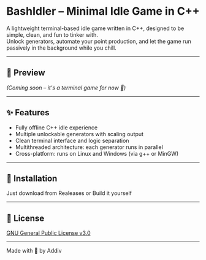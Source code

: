 # BashIdler – Minimal Idle Game in C++

A lightweight terminal-based idle game written in C++, designed to be simple, clean, and fun to tinker with.  
Unlock generators, automate your point production, and let the game run passively in the background while you chill.

---

## 📸 Preview

*(Coming soon – it's a terminal game for now 👀)*

---

## ✨ Features

- Fully offline C++ idle experience
- Multiple unlockable generators with scaling output
- Clean terminal interface and logic separation
- Multithreaded architecture: each generator runs in parallel
- Cross-platform: runs on Linux and Windows (via g++ or MinGW)

---

## 🔧 Installation

Just download from Realeases or Build it yourself

---

## 📃 License

[GNU General Public License v3.0](LICENSE.md)

---

Made with 💙 by Addiv
